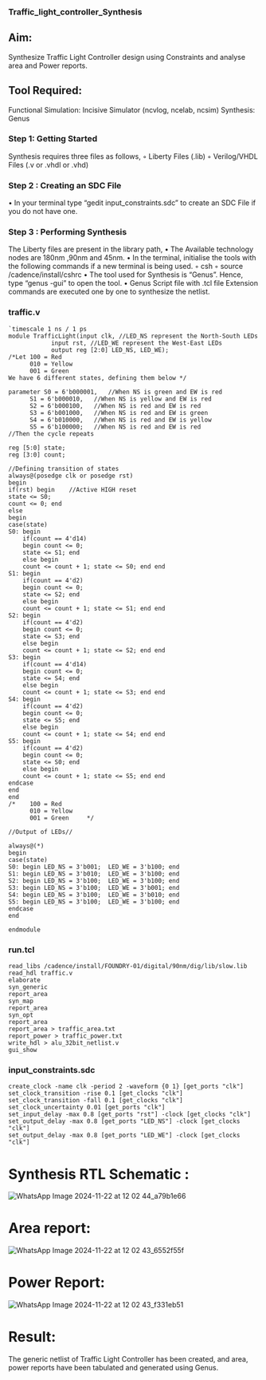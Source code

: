 ### Traffic_light_controller_Synthesis

## Aim:
Synthesize Traffic Light Controller design using Constraints and analyse area and Power reports.
## Tool Required:
Functional Simulation: Incisive Simulator (ncvlog, ncelab, ncsim)
Synthesis: Genus
### Step 1: Getting Started
Synthesis requires three files as follows,
◦ Liberty Files (.lib)
◦ Verilog/VHDL Files (.v or .vhdl or .vhd)
### Step 2 : Creating an SDC File
•	In your terminal type “gedit input_constraints.sdc” to create an SDC File if you do not have one.
### Step 3 : Performing Synthesis
The Liberty files are present in the library path,
• The Available technology nodes are 180nm ,90nm and 45nm.
• In the terminal, initialise the tools with the following commands if a new terminal is being used.
◦ csh
◦ source /cadence/install/cshrc
• The tool used for Synthesis is “Genus”. Hence, type “genus -gui” to open the tool.
• Genus Script file with .tcl file Extension commands are executed one by one to synthesize the netlist.
### traffic.v
```
`timescale 1 ns / 1 ps
module TrafficLight(input clk, //LED_NS represent the North-South LEDs
		    input rst, //LED_WE represent the West-East LEDs
		    output reg [2:0] LED_NS, LED_WE);
/*Let 100 = Red
      010 = Yellow
      001 = Green 
We have 6 different states, defining them below */

parameter S0 = 6'b000001,   //When NS is green and EW is red
	  S1 = 6'b000010,   //When NS is yellow and EW is red
	  S2 = 6'b000100,   //When NS is red and EW is red
	  S3 = 6'b001000,   //When NS is red and EW is green
	  S4 = 6'b010000,   //When NS is red and EW is yellow
	  S5 = 6'b100000;   //When NS is red and EW is red
//Then the cycle repeats

reg [5:0] state;
reg [3:0] count;

//Defining transition of states
always@(posedge clk or posedge rst)
begin
if(rst) begin    //Active HIGH reset
state <= S0;
count <= 0; end
else 
begin
case(state)
S0: begin 
	if(count == 4'd14)
	begin count <= 0;
	state <= S1; end
	else begin 
	count <= count + 1; state <= S0; end end
S1: begin 
	if(count == 4'd2)
	begin count <= 0;
	state <= S2; end
	else begin 
	count <= count + 1; state <= S1; end end
S2: begin 
	if(count == 4'd2)
	begin count <= 0;
	state <= S3; end
	else begin 
	count <= count + 1; state <= S2; end end
S3: begin 
	if(count == 4'd14)
	begin count <= 0;
	state <= S4; end
	else begin 
	count <= count + 1; state <= S3; end end
S4: begin 
	if(count == 4'd2)
	begin count <= 0;
	state <= S5; end
	else begin 
	count <= count + 1; state <= S4; end end
S5: begin 
	if(count == 4'd2)
	begin count <= 0;
	state <= S0; end
	else begin 
	count <= count + 1; state <= S5; end end
endcase
end
end
/*    100 = Red
      010 = Yellow
      001 = Green     */

//Output of LEDs//

always@(*)
begin
case(state) 
S0: begin LED_NS = 3'b001;  LED_WE = 3'b100; end
S1: begin LED_NS = 3'b010;  LED_WE = 3'b100; end
S2: begin LED_NS = 3'b100;  LED_WE = 3'b100; end
S3: begin LED_NS = 3'b100;  LED_WE = 3'b001; end
S4: begin LED_NS = 3'b100;  LED_WE = 3'b010; end
S5: begin LED_NS = 3'b100;  LED_WE = 3'b100; end
endcase
end

endmodule
```
### run.tcl
```
read_libs /cadence/install/FOUNDRY-01/digital/90nm/dig/lib/slow.lib
read_hdl traffic.v
elaborate
syn_generic
report_area
syn_map
report_area
syn_opt
report_area 
report_area > traffic_area.txt
report_power > traffic_power.txt
write_hdl > alu_32bit_netlist.v
gui_show
```
### input_constraints.sdc
```
create_clock -name clk -period 2 -waveform {0 1} [get_ports "clk"]
set_clock_transition -rise 0.1 [get_clocks "clk"]
set_clock_transition -fall 0.1 [get_clocks "clk"]
set_clock_uncertainty 0.01 [get_ports "clk"]
set_input_delay -max 0.8 [get_ports "rst"] -clock [get_clocks "clk"]
set_output_delay -max 0.8 [get_ports "LED_NS"] -clock [get_clocks "clk"]
set_output_delay -max 0.8 [get_ports "LED_WE"] -clock [get_clocks "clk"]
```
# Synthesis RTL Schematic :
![WhatsApp Image 2024-11-22 at 12 02 44_a79b1e66](https://github.com/user-attachments/assets/ee1540a0-f849-4aa1-ba63-b01ed6092ac5)
# Area report:
![WhatsApp Image 2024-11-22 at 12 02 43_6552f55f](https://github.com/user-attachments/assets/636538a3-b627-41b7-9f73-adac0a3f9f5b)
# Power Report:
![WhatsApp Image 2024-11-22 at 12 02 43_f331eb51](https://github.com/user-attachments/assets/634c4dee-a013-4915-b585-770cc61f450e)

# Result:
The generic netlist of Traffic Light Controller has been created, and area, power reports have been tabulated and generated using Genus.
